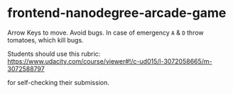 frontend-nanodegree-arcade-game
===============================

Arrow Keys to move. Avoid bugs. In case of emergency `A` & `D` throw tomatoes, which kill bugs.

Students should use this rubric: https://www.udacity.com/course/viewer#!/c-ud015/l-3072058665/m-3072588797

for self-checking their submission.
